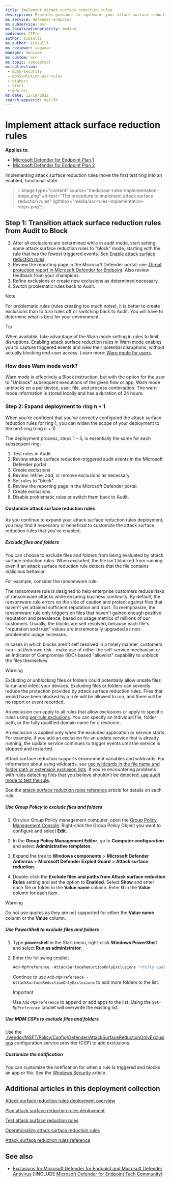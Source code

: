 ```yaml
---
title: Implement attack surface reduction rules
description: Provides guidance to implement your attack surface reduction rules deployment.
ms.service: defender-endpoint
ms.subservice: asr
ms.localizationpriority: medium
audience: ITPro
author: siosulli
ms.author: siosulli
ms.reviewer: sugamar
manager: deniseb
ms.custom: asr
ms.topic: conceptual
ms.collection: 
 - m365-security
 - m365solution-asr-rules
 - highpri
 - tier1
 - mde-asr
ms.date: 12/19/2022
search.appverid: met150
---
```


# Implement attack surface reduction rules

**Applies to:**

- [Microsoft Defender for Endpoint Plan 1](https://go.microsoft.com/fwlink/p/?linkid=2154037)
- [Microsoft Defender for Endpoint Plan 2](https://go.microsoft.com/fwlink/p/?linkid=2154037)

Implementing attack surface reduction rules move the first test ring into an enabled, functional state.

> :::image type="content" source="media/asr-rules-implementation-steps.png" alt-text="The procedure to implement attack surface reduction rules" lightbox="media/asr-rules-implementation-steps.png":::
  

## Step 1: Transition attack surface reduction rules from Audit to Block

1. After all exclusions are determined while in audit mode, start setting some attack surface reduction rules to "block" mode, starting with the rule that has the fewest triggered events. See [Enable attack surface reduction rules](enable-attack-surface-reduction.md).
2. Review the reporting page in the Microsoft Defender portal; see [Threat protection report in Microsoft Defender for Endpoint](threat-protection-reports.md). Also review feedback from your champions.
3. Refine exclusions or create new exclusions as determined necessary.
4. Switch problematic rules back to Audit.

  > [!NOTE]
  > For problematic rules (rules creating too much noise), it is better to create exclusions than to turn rules off or switching back to Audit. You will have to determine what is best for your environment.

  > [!TIP]
  > When available, take advantage of the Warn mode setting in rules to limit disruptions. Enabling attack surface reduction rules in Warn mode enables you to capture triggered events and view their potential disruptions, without actually blocking end-user access. Learn more: [Warn mode for users](attack-surface-reduction.md#warn-mode-for-users).

### How does Warn mode work?

Warn mode is effectively a Block instruction, but with the option for the user to "Unblock" subsequent executions of the given flow or app. Warn mode unblocks on a per device, user, file, and process combination. The warn mode information is stored locally and has a duration of 24 hours.

### Step 2: Expand deployment to ring n + 1

When you're confident that you've correctly configured the attack surface reduction rules for ring 1, you can widen the scope of your deployment to the next ring (ring n + 1).

The deployment process, steps 1 – 3,  is essentially the same for each subsequent ring:

1. Test rules in Audit
2. Review attack surface reduction-triggered audit events in the Microsoft Defender portal
3. Create exclusions
4. Review: refine, add, or remove exclusions as necessary
5. Set rules to "block"
6. Review the reporting page in the Microsoft Defender portal.
7. Create exclusions.
8. Disable problematic rules or switch them back to Audit.

#### Customize attack surface reduction rules

As you continue to expand your attack surface reduction rules deployment, you may find it necessary or beneficial to customize the attack surface reduction rules that you've enabled.

##### Exclude files and folders

You can choose to exclude files and folders from being evaluated by attack surface reduction rules. When excluded, the file isn't blocked from running even if an attack surface reduction rule detects that the file contains malicious behavior.

For example, consider the ransomware rule:

The ransomware rule is designed to help enterprise customers reduce risks of ransomware attacks while ensuring business continuity. By default, the ransomware rule errors on the side of caution and protect against files that haven't yet attained sufficient reputation and trust. To reemphasize, the ransomware rule only triggers on files that haven't gained enough positive reputation and prevalence, based on usage metrics of millions of our customers. Usually, the blocks are self resolved, because each file's "reputation and trust" values are incrementally upgraded as non-problematic usage increases.

In cases in which blocks aren't self resolved in a timely manner, customers can - _at their own risk_ - make use of either the self-service mechanism or an Indicator of Compromise (IOC)-based "allowlist" capability to unblock the files themselves.

> [!WARNING]
> Excluding or unblocking files or folders could potentially allow unsafe files to run and infect your devices. Excluding files or folders can severely reduce the protection provided by attack surface reduction rules. Files that would have been blocked by a rule will be allowed to run, and there will be no report or event recorded.

An exclusion can apply to all rules that allow exclusions or apply to specific rules using [per-rule exclusions](attack-surface-reduction-rules-deployment-test.md#configure-attack-surface-reduction-per-rule-exclusions). You can specify an individual file, folder path, or the fully qualified domain name for a resource.

An exclusion is applied only when the excluded application or service starts. For example, if you add an exclusion for an update service that is already running, the update service continues to trigger events until the service is stopped and restarted.

Attack surface reduction supports environment variables and wildcards. For information about using wildcards, see [use wildcards in the file name and folder path or extension exclusion lists](configure-extension-file-exclusions-microsoft-defender-antivirus.md#use-wildcards-in-the-file-name-and-folder-path-or-extension-exclusion-lists).
If you're encountering problems with rules detecting files that you believe shouldn't be detected, [use audit mode to test the rule](attack-surface-reduction-rules-deployment-test.md).

See the [attack surface reduction rules reference](attack-surface-reduction-rules-reference.md) article for details on each rule.

##### Use Group Policy to exclude files and folders

1. On your Group Policy management computer, open the [Group Policy Management Console](https://technet.microsoft.com/library/cc731212.aspx). Right-click the Group Policy Object you want to configure and select **Edit**.

2. In the **Group Policy Management Editor**, go to **Computer configuration** and select **Administrative templates**.

3. Expand the tree to **Windows components** \> **Microsoft Defender Antivirus** \> **Microsoft Defender Exploit Guard** \> **Attack surface reduction**.

4. Double-click the **Exclude files and paths from Attack surface reduction Rules** setting and set the option to **Enabled**. Select **Show** and enter each file or folder in the **Value name** column. Enter **0** in the **Value** column for each item.

> [!WARNING]
> Do not use quotes as they are not supported for either the **Value name** column or the **Value** column.

##### Use PowerShell to exclude files and folders

1. Type **powershell** in the Start menu, right-click **Windows PowerShell** and select **Run as administrator**.

2. Enter the following cmdlet:

    ```PowerShell
    Add-MpPreference -AttackSurfaceReductionOnlyExclusions "<fully qualified path or resource>"
    ```

    Continue to use `Add-MpPreference -AttackSurfaceReductionOnlyExclusions` to add more folders to the list.

    > [!IMPORTANT]
    > Use `Add-MpPreference` to append or add apps to the list. Using the `Set-MpPreference` cmdlet will overwrite the existing list.

##### Use MDM CSPs to exclude files and folders

Use the [./Vendor/MSFT/Policy/Config/Defender/AttackSurfaceReductionOnlyExclusions](/windows/client-management/mdm/policy-csp-defender#defender-attacksurfacereductiononlyexclusions) configuration service provider (CSP) to add exclusions.

##### Customize the notification

You can customize the notification for when a rule is triggered and blocks an app or file. See the [Windows Security](/windows/security/threat-protection/windows-defender-security-center/windows-defender-security-center#customize-notifications-from-the-windows-defender-security-center) article.

## Additional articles in this deployment collection

[Attack surface reduction rules deployment overview](attack-surface-reduction-rules-deployment.md)

[Plan attack surface reduction rules deployment](attack-surface-reduction-rules-deployment-plan.md)

[Test attack surface reduction rules](attack-surface-reduction-rules-deployment-test.md)

[Operationalize attack surface reduction rules](attack-surface-reduction-rules-deployment-operationalize.md)

[Attack surface reduction rules reference](attack-surface-reduction-rules-reference.md)

## See also

- [Exclusions for Microsoft Defender for Endpoint and Microsoft Defender Antivirus](defender-endpoint-antivirus-exclusions.md)
[!INCLUDE [Microsoft Defender for Endpoint Tech Community](../includes/defender-mde-techcommunity.md)]

